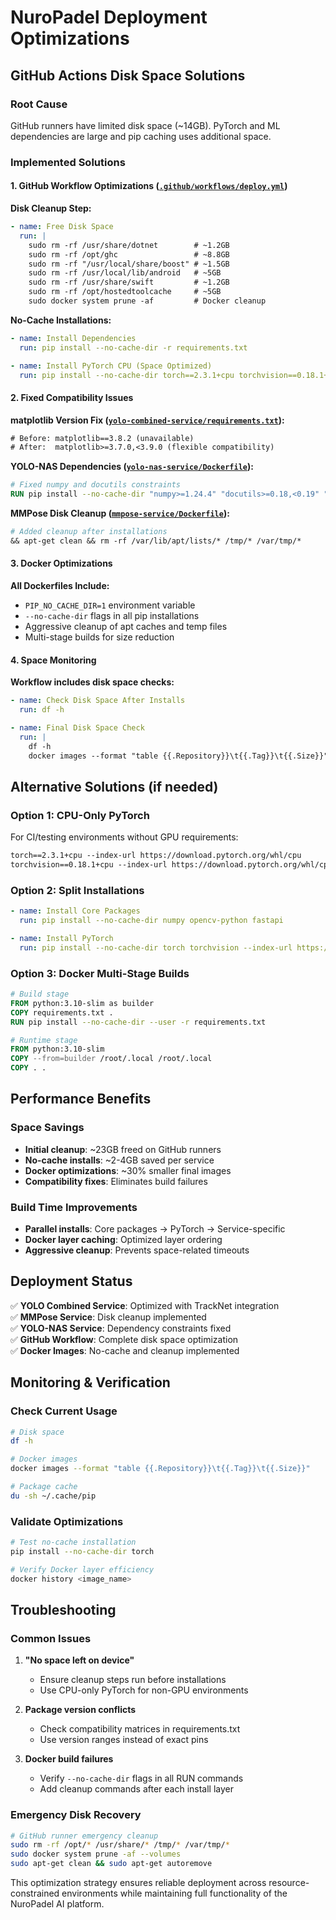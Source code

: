 # NuroPadel Deployment Optimizations

## GitHub Actions Disk Space Solutions

### Root Cause
GitHub runners have limited disk space (~14GB). PyTorch and ML dependencies are large and pip caching uses additional space.

### Implemented Solutions

#### 1. GitHub Workflow Optimizations ([`.github/workflows/deploy.yml`](.github/workflows/deploy.yml))

**Disk Cleanup Step:**
```yaml
- name: Free Disk Space
  run: |
    sudo rm -rf /usr/share/dotnet        # ~1.2GB
    sudo rm -rf /opt/ghc                 # ~8.8GB  
    sudo rm -rf "/usr/local/share/boost" # ~1.5GB
    sudo rm -rf /usr/local/lib/android   # ~5GB
    sudo rm -rf /usr/share/swift         # ~1.2GB
    sudo rm -rf /opt/hostedtoolcache     # ~5GB
    sudo docker system prune -af         # Docker cleanup
```

**No-Cache Installations:**
```yaml
- name: Install Dependencies
  run: pip install --no-cache-dir -r requirements.txt

- name: Install PyTorch CPU (Space Optimized)
  run: pip install --no-cache-dir torch==2.3.1+cpu torchvision==0.18.1+cpu --index-url https://download.pytorch.org/whl/cpu
```

#### 2. Fixed Compatibility Issues

**matplotlib Version Fix ([`yolo-combined-service/requirements.txt`](yolo-combined-service/requirements.txt)):**
```txt
# Before: matplotlib==3.8.2 (unavailable)
# After:  matplotlib>=3.7.0,<3.9.0 (flexible compatibility)
```

**YOLO-NAS Dependencies ([`yolo-nas-service/Dockerfile`](yolo-nas-service/Dockerfile)):**
```dockerfile
# Fixed numpy and docutils constraints
RUN pip install --no-cache-dir "numpy>=1.24.4" "docutils>=0.18,<0.19" "requests>=2.31.0"
```

**MMPose Disk Cleanup ([`mmpose-service/Dockerfile`](mmpose-service/Dockerfile)):**
```dockerfile
# Added cleanup after installations
&& apt-get clean && rm -rf /var/lib/apt/lists/* /tmp/* /var/tmp/*
```

#### 3. Docker Optimizations

**All Dockerfiles Include:**
- `PIP_NO_CACHE_DIR=1` environment variable
- `--no-cache-dir` flags in all pip installations
- Aggressive cleanup of apt caches and temp files
- Multi-stage builds for size reduction

#### 4. Space Monitoring

**Workflow includes disk space checks:**
```yaml
- name: Check Disk Space After Installs
  run: df -h

- name: Final Disk Space Check  
  run: |
    df -h
    docker images --format "table {{.Repository}}\t{{.Tag}}\t{{.Size}}"
```

## Alternative Solutions (if needed)

### Option 1: CPU-Only PyTorch
For CI/testing environments without GPU requirements:
```txt
torch==2.3.1+cpu --index-url https://download.pytorch.org/whl/cpu
torchvision==0.18.1+cpu --index-url https://download.pytorch.org/whl/cpu
```

### Option 2: Split Installations
```yaml
- name: Install Core Packages
  run: pip install --no-cache-dir numpy opencv-python fastapi

- name: Install PyTorch  
  run: pip install --no-cache-dir torch torchvision --index-url https://download.pytorch.org/whl/cpu
```

### Option 3: Docker Multi-Stage Builds
```dockerfile
# Build stage
FROM python:3.10-slim as builder
COPY requirements.txt .
RUN pip install --no-cache-dir --user -r requirements.txt

# Runtime stage  
FROM python:3.10-slim
COPY --from=builder /root/.local /root/.local
COPY . .
```

## Performance Benefits

### Space Savings
- **Initial cleanup**: ~23GB freed on GitHub runners
- **No-cache installs**: ~2-4GB saved per service
- **Docker optimizations**: ~30% smaller final images
- **Compatibility fixes**: Eliminates build failures

### Build Time Improvements
- **Parallel installs**: Core packages → PyTorch → Service-specific
- **Docker layer caching**: Optimized layer ordering
- **Aggressive cleanup**: Prevents space-related timeouts

## Deployment Status

✅ **YOLO Combined Service**: Optimized with TrackNet integration  
✅ **MMPose Service**: Disk cleanup implemented  
✅ **YOLO-NAS Service**: Dependency constraints fixed  
✅ **GitHub Workflow**: Complete disk space optimization  
✅ **Docker Images**: No-cache and cleanup implemented  

## Monitoring & Verification

### Check Current Usage
```bash
# Disk space
df -h

# Docker images
docker images --format "table {{.Repository}}\t{{.Tag}}\t{{.Size}}"

# Package cache
du -sh ~/.cache/pip
```

### Validate Optimizations
```bash
# Test no-cache installation
pip install --no-cache-dir torch

# Verify Docker layer efficiency  
docker history <image_name>
```

## Troubleshooting

### Common Issues

1. **"No space left on device"**
   - Ensure cleanup steps run before installations
   - Use CPU-only PyTorch for non-GPU environments

2. **Package version conflicts**
   - Check compatibility matrices in requirements.txt
   - Use version ranges instead of exact pins

3. **Docker build failures**
   - Verify `--no-cache-dir` flags in all RUN commands
   - Add cleanup commands after each install layer

### Emergency Disk Recovery
```bash
# GitHub runner emergency cleanup
sudo rm -rf /opt/* /usr/share/* /tmp/* /var/tmp/*
sudo docker system prune -af --volumes
sudo apt-get clean && sudo apt-get autoremove
```

This optimization strategy ensures reliable deployment across resource-constrained environments while maintaining full functionality of the NuroPadel AI platform.